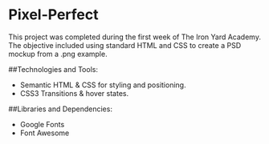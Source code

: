 # Pixel-Perfect

This project was completed during the first week of The Iron Yard Academy. The objective included using standard HTML and CSS to create a PSD mockup from a .png example.

##Technologies and Tools:

* Semantic HTML & CSS for styling and positioning.
* CSS3 Transitions & hover states.

##Libraries and Dependencies:
* Google Fonts
* Font Awesome

